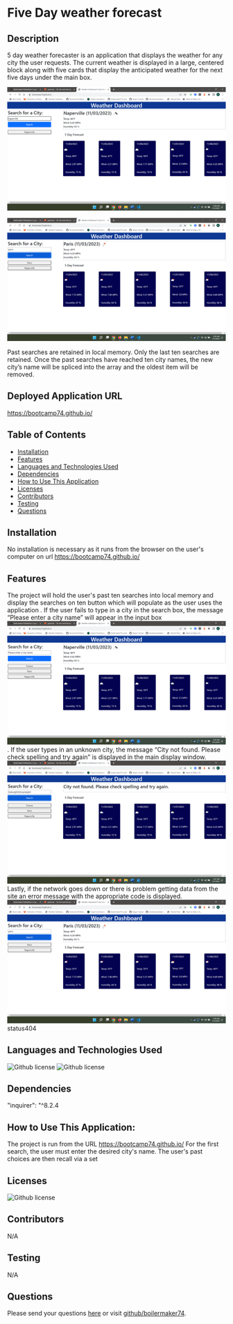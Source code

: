 # Five Day weather forecast 
## Description
5 day weather forecaster is an application that displays the weather for any city the user requests. The current weather is displayed in a large, centered block along with five cards that display the anticipated weather for the next five days under the main box.

![alt-text](assets/images/Napervillesearch.png) 

![alt-text](assets/images/Parissearch.png)

Past searches are retained in local memory. Only the last ten searches are retained. Once the past searches have reached ten city names, the new city’s name will be spliced into the array and the oldest item will be removed.
## Deployed Application URL
https://bootcamp74.github.io/
## Table of Contents
* [Installation](#installation)
* [Features](#features)
* [Languages and Technologies Used](#languages-and-technologies-used)
* [Dependencies](#dependencies)
* [How to Use This Application](#how-to-use-this-application)
* [Licenses](#Licenses)
* [Contributors](#contributors)
* [Testing](#testing)
* [Questions](#questions)
## Installation
No installation is necessary as it runs from the browser on the user's computer on url https://bootcamp74.github.io/


## Features
The project will hold the user's past ten searches into local memory and display the searches on ten button which will populate as the user uses the application . If the user fails to type in a city in the search box, the message “Please enter a city name” will appear in the input box![alt-text](assets/images/pleaseentr.png).
If the user types in an unknown city, the message “City not found. Please check spelling and try again” is displayed in the main display window. ![alt-text](assets/images/nocity.png)
Lastly, if the network goes down or there is problem getting data from the site an error message with the appropriate code is displayed. ![alt-text](assets/images/Parissearch.png) status404
## Languages and Technologies Used
![Github license](https://img.shields.io/badge/Language-NodeJs-blue.svg)
![Github license](https://img.shields.io/badge/Technology-Inquirer-blue.svg)
## Dependencies
"inquirer": "^8.2.4
## How to Use This Application:
The project is run from the URL https://bootcamp74.github.io/ For the first search, the user must enter the desired city's name. The user's past choices are then recall via a set 
## Licenses
![Github license](https://img.shields.io/badge/license-MIT-blue.svg)
## Contributors
N/A
## Testing
N/A
## Questions
Please send your questions [here](mailto:bradm1492@gmain.com?subject=[GitHub]%20Dev%20Connect) or visit [github/boilermaker74](https://github.com/boilermaker74).



